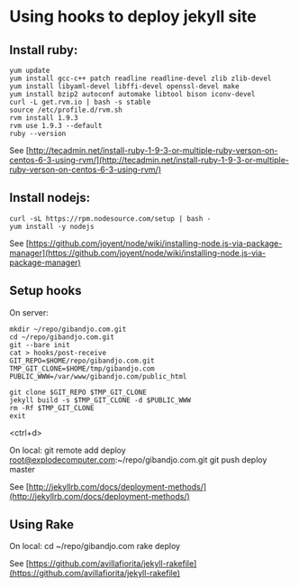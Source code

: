 # Using hooks to deploy jekyll site

## Install ruby:

	yum update
	yum install gcc-c++ patch readline readline-devel zlib zlib-devel 
	yum install libyaml-devel libffi-devel openssl-devel make 
	yum install bzip2 autoconf automake libtool bison iconv-devel
	curl -L get.rvm.io | bash -s stable
	source /etc/profile.d/rvm.sh
	rvm install 1.9.3
	rvm use 1.9.3 --default 
	ruby --version

See [http://tecadmin.net/install-ruby-1-9-3-or-multiple-ruby-verson-on-centos-6-3-using-rvm/](http://tecadmin.net/install-ruby-1-9-3-or-multiple-ruby-verson-on-centos-6-3-using-rvm/)


## Install nodejs:

	curl -sL https://rpm.nodesource.com/setup | bash -
	yum install -y nodejs

See [https://github.com/joyent/node/wiki/installing-node.js-via-package-manager](https://github.com/joyent/node/wiki/installing-node.js-via-package-manager)

## Setup hooks

On server:

	mkdir ~/repo/gibandjo.com.git
	cd ~/repo/gibandjo.com.git
	git --bare init
	cat > hooks/post-receive
	GIT_REPO=$HOME/repo/gibandjo.com.git
	TMP_GIT_CLONE=$HOME/tmp/gibandjo.com
	PUBLIC_WWW=/var/www/gibandjo.com/public_html

	git clone $GIT_REPO $TMP_GIT_CLONE
	jekyll build -s $TMP_GIT_CLONE -d $PUBLIC_WWW
	rm -Rf $TMP_GIT_CLONE
	exit
<ctrl+d>

On local:
	git remote add deploy root@explodecomputer.com:~/repo/gibandjo.com.git
	git push deploy master

See [http://jekyllrb.com/docs/deployment-methods/](http://jekyllrb.com/docs/deployment-methods/)

## Using Rake

On local:
	cd ~/repo/gibandjo.com
	rake deploy

See [https://github.com/avillafiorita/jekyll-rakefile](https://github.com/avillafiorita/jekyll-rakefile)
